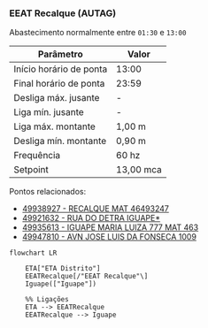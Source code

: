 ### EEAT Recalque (AUTAG)

Abastecimento normalmente entre `01:30` e `13:00`

| Parâmetro     | Valor |
| -------------    | ------------- |
| Início horário de ponta  | 13:00 |
| Final horário de ponta  | 23:59 |
| Desliga máx. jusante  | - |
| Liga mín. jusante  | - |
| Liga máx. montante  | 1,00 m|
| Desliga mín. montante  | 0,90 m|
| Frequência  | 60 hz|
| Setpoint  | 13,00 mca|

Pontos relacionados:
- [49938927 - RECALQUE MAT 46493247](https://www.vectorasys.com.br/vectorasys/?inc=jE9ciFZdkq5eiPI/kPRdHL0fUgHpk249WBYeUKHeku9slPteHB1pGu94UrQ4GhI=)
- [49921632 - RUA DO DETRA IGUAPE*](https://www.vectorasys.com.br/vectorasys/?inc=jE9ciFZdkq5eiPI/kPRdHL0fUgHpk249WBs2UqHeku9slPteHB1pGu94UrY3UhI=)
- [49935613 - IGUAPE MARIA LUIZA 777 MAT 463](https://www.vectorasys.com.br/vectorasys/?inc=jE9ciFZdkq5eiPI/kPRdHL0fUgHpk249WBYgUgHeku9slPteHB1pGu94UuQ5UrM=)
- [49947810 - AVN JOSE LUIS DA FONSECA 1009](https://www.vectorasys.com.br/vectorasys/?inc=jE9ciFZdkq5eiPI/kPRdHL0fUgHpk249WBG5WAHeku9slPteHB1pGu94Urs0VhM=)
  
```mermaid
flowchart LR
        
    ETA["ETA Distrito"] 
    EEATRecalque[/"EEAT Recalque"\] 
    Iguape(["Iguape"]) 

    %% Ligações
    ETA --> EEATRecalque
    EEATRecalque --> Iguape
        
```
